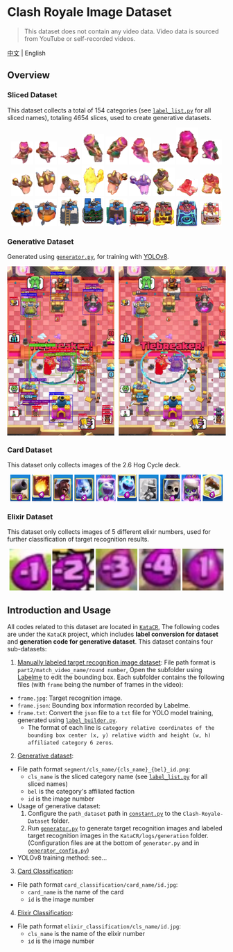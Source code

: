 # Clash Royale Image Dataset
> This dataset does not contain any video data. Video data is sourced from YouTube or self-recorded videos.

[中文](README.md) | English

## Overview
### Sliced Dataset
This dataset collects a total of 154 categories (see [`label_list.py`](https://github.com/wty-yy/KataCR/blob/master/katacr/constants/label_list.py) for all sliced names), totaling 4654 slices, used to create generative datasets.
<div align="center">
    <img src="images/segment/archer/archer_1_0000007.png" width="10%"/>
    <img src="images/segment/archer/archer_1_0000009.png" width="10%"/>
    <img src="images/segment/archer/archer_1_0000010.png" width="10%"/>
    <img src="images/segment/archer/archer_1_0000028.png" width="10%"/>
    <img src="images/segment/archer/archer_1_0000057.png" width="10%"/>
    <img src="images/segment/archer/archer_1_0000060.png" width="10%"/>
    <img src="images/segment/archer/archer_1_0000094.png" width="10%"/>
    <img src="images/segment/archer/archer_1_0000168.png" width="10%"/>
    <img src="images/segment/archer/archer_1_0000176.png" width="10%"/>
</div>
<div align="center">
    <img src="images/segment/hog-rider/hog-rider_0_0000004.png" width="10%"/>
    <img src="images/segment/hog-rider/hog-rider_0_0000027.png" width="10%"/>
    <img src="images/segment/hog-rider/hog-rider_0_0000053.png" width="10%"/>
    <img src="images/segment/hog-rider/hog-rider_0_0000059.png" width="10%"/>
    <img src="images/segment/hog-rider/hog-rider_0_0000062.png" width="10%"/>
    <img src="images/segment/hog-rider/hog-rider_0_0000054.png" width="10%"/>
    <img src="images/segment/hog-rider/hog-rider_1_0000493.png" width="10%"/>
    <img src="images/segment/hog-rider/hog-rider_1_0000557.png" width="10%"/>
    <img src="images/segment/hog-rider/hog-rider_1_0000496.png" width="10%"/>
</div>
<div align="center">
    <img src="images/segment/queen-tower/queen-tower_0_0000000.png" width="10%"/>
    <img src="images/segment/queen-tower/queen-tower_0_0000007.png" width="10%"/>
    <img src="images/segment/queen-tower/queen-tower_0_0006331.png" width="10%"/>
    <img src="images/segment/queen-tower/queen-tower_0_0006335.png" width="10%"/>
    <img src="images/segment/queen-tower/queen-tower_0_0006380.png" width="10%"/>
    <img src="images/segment/queen-tower/queen-tower_1_attack_929.png" width="10%"/>
    <img src="images/segment/queen-tower/queen-tower_1_006330.png" width="10%"/>
    <img src="images/segment/queen-tower/queen-tower_1_0009264.png" width="10%"/>
    <img src="images/segment/queen-tower/queen-tower_1_0007320.png" width="10%"/>
</div>

### Generative Dataset
Generated using [`generator.py`](https://github.com/wty-yy/KataCR/blob/master/katacr/build_dataset/generator.py), for training with [YOLOv8](https://github.com/ultralytics/ultralytics).
<div style="display: flex; flex-wrap: nowrap; justify-content: space-between;">
    <img src="asserts/generation1.jpg" alt="Generation 1" width="49%" />
    <img src="asserts/generation2.jpg" alt="Generation 2" width="49%" />
</div>

### Card Dataset
This dataset only collects images of the 2.6 Hog Cycle deck.
<div align="center">
    <img src="images/card_classification/cannon/00030_2.jpg" width="9%"/>
    <img src="images/card_classification/fireball/00285_1.jpg" width="9%"/>
    <img src="images/card_classification/hog-rider/00045_3.jpg" width="9%"/>
    <img src="images/card_classification/ice-golem/00450_1.jpg" width="9%"/>
    <img src="images/card_classification/ice-spirit-evolution/04425_4.jpg" width="9%"/>
    <img src="images/card_classification/ice-spirit/00105_4.jpg" width="9%"/>
    <img src="images/card_classification/musketeer/00480_3.jpg" width="9%"/>
    <img src="images/card_classification/skeletons/00780_1.jpg" width="9%"/>
    <img src="images/card_classification/skeletons-evolution/04875_2.jpg" width="9%"/>
    <img src="images/card_classification/the-log/00210_3.jpg" width="9%"/>
</div>

### Elixir Dataset
This dataset only collects images of 5 different elixir numbers, used for further classification of target recognition results.
<div align="center">
    <img src="images/elixir_classification/-1/101.jpg" width="19%"/>
    <img src="images/elixir_classification/-2/11.jpg" width="19%"/>
    <img src="images/elixir_classification/-3/302.jpg" width="19%"/>
    <img src="images/elixir_classification/-4/10.jpg" width="19%"/>
    <img src="images/elixir_classification/1/105.jpg" width="19%"/>
</div>


## Introduction and Usage
All codes related to this dataset are located in [`KataCR`](https://github.com/wty-yy/KataCR),
The following codes are under the `KataCR` project,
which includes **label conversion for dataset** and **generation code for generative dataset**.
This dataset contains four sub-datasets:
1. [Manually labeled target recognition image dataset](/images/part2/):
  File path format is `part2/match_video_name/round number`,
  Open the subfolder using [Labelme](https://github.com/labelmeai/labelme) to edit the bounding box. Each subfolder contains the following files (with `frame` being the number of frames in the video):

- `frame.jpg`: Target recognition image.
- `frame.json`: Bounding box information recorded by Labelme.
- `frame.txt`: Convert the `json` file to a `txt` file for YOLO model training, generated using [`label_builder.py`](https://github.com/wty-yy/KataCR/blob/master/katacr/build_dataset/label_builder.py).
  - The format of each line is `category relative coordinates of the bounding box center (x, y) relative width and height (w, h) affiliated category 6 zeros`.

2. [Generative dataset](/images/segment/):
  - File path format `segment/cls_name/{cls_name}_{bel}_id.png`:
    - `cls_name` is the sliced category name (see [`label_list.py`](https://github.com/wty-yy/KataCR/blob/master/katacr/constants/label_list.py) for all sliced names)
    - `bel` is the category's affiliated faction
    - `id` is the image number
  - Usage of generative dataset:
    1. Configure the `path_dataset` path in [`constant.py`](https://github.com/wty-yy/KataCR/blob/master/katacr/build_dataset/constant.py) to the `Clash-Royale-Dataset` folder.
    2. Run [`generator.py`](https://github.com/wty-yy/KataCR/blob/master/katacr/build_dataset/generator.py) to generate target recognition images and labeled target recognition images in the `KataCR/logs/generation` folder. (Configuration files are at the bottom of `generator.py` and in [`generator_config.py`](https://github.com/wty-yy/KataCR/blob/master/katacr/build_dataset/generation_config.py))
  - YOLOv8 training method: see...

3. [Card Classification](/images/card_classification/):
  - File path format `card_classification/card_name/id.jpg`:
    - `card_name` is the name of the card
    - `id` is the image number

4. [Elixir Classification](/images/card_classification/):
  - File path format `elixir_classification/cls_name/id.jpg`:
    - `cls_name` is the name of the elixir number
    - `id` is the image number